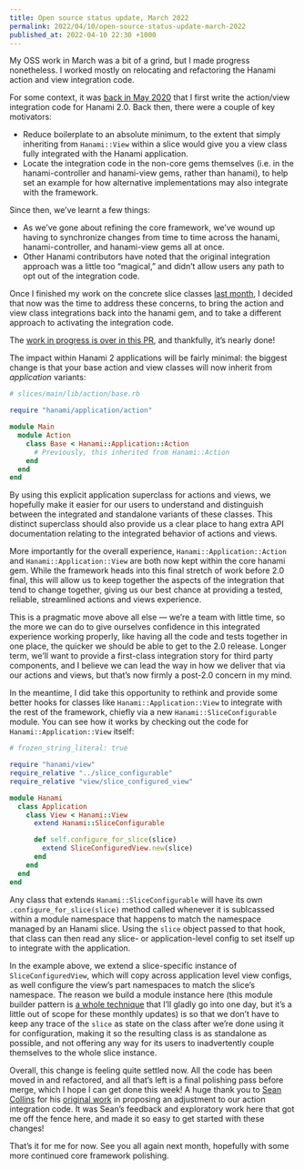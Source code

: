 ```yaml
---
title: Open source status update, March 2022
permalink: 2022/04/10/open-source-status-update-march-2022
published_at: 2022-04-10 22:30 +1000
---
```


My OSS work in March was a bit of a grind, but I made progress nonetheless. I worked mostly on relocating and refactoring the Hanami action and view integration code.

For some context, it was [back in May 2020](/writing/2020/06/01/open-source-status-update-may-2020/) that I first write the action/view integration code for Hanami 2.0. Back then, there were a couple of key motivators:

- Reduce boilerplate to an absolute minimum, to the extent that simply inheriting from `Hanami::View` within a slice would give you a view class fully integrated with the Hanami application.
- Locate the integration code in the non-core gems themselves (i.e. in the hanami-controller and hanami-view gems, rather than hanami), to help set an example for how alternative implementations may also integrate with the framework.

Since then, we’ve learnt a few things:

- As we’ve gone about refining the core framework, we’ve wound up having to synchronize changes from time to time across the hanami, hanami-controller, and hanami-view gems all at once.
- Other Hanami contributors have noted that the original integration approach was a little too “magical,” and didn’t allow users any path to opt out of the integration code.

Once I finished my work on the concrete slice classes [last month](/writing/2022/03/19/open-source-status-update-february-2022/), I decided that now was the time to address these concerns, to bring the action and view class integrations back into the hanami gem, and to take a different approach to activating the integration code.

The [work in progress is over in this PR](https://github.com/hanami/hanami/pull/1156), and thankfully, it’s nearly done!

The impact within Hanami 2 applications will be fairly minimal: the biggest change is that your base action and view classes will now inherit from _application_ variants:

```ruby
# slices/main/lib/action/base.rb

require "hanami/application/action"

module Main
  module Action
    class Base < Hanami::Application::Action
      # Previously, this inherited from Hanami::Action
    end
  end
end
```

By using this explicit application superclass for actions and views, we hopefully make it easier for our users to understand and distinguish between the integrated and standalone variants of these classes. This distinct superclass should also provide us a clear place to hang extra API documentation relating to the integrated behavior of actions and views.

More importantly for the overall experience, `Hanami::Application::Action` and `Hanami::Application::View` are both now kept within the core hanami gem. While the framework heads into this final stretch of work before 2.0 final, this will allow us to keep together the aspects of the integration that tend to change together, giving us our best chance at providing a tested, reliable, streamlined actions and views experience.

This is a pragmatic move above all else — we’re a team with little time, so the more we can do to give ourselves confidence in this integrated experience working properly, like having all the code and tests together in one place, the quicker we should be able to get to the 2.0 release. Longer term, we’ll want to provide a first-class integration story for third party components, and I believe we can lead the way in how we deliver that via our actions and views, but that’s now firmly a post-2.0 concern in my mind.

In the meantime, I did take this opportunity to rethink and provide some better hooks for classes like `Hanami::Application::View` to integrate with the rest of the framework, chiefly via a new `Hanami::SliceConfigurable` module. You can see how it works by checking out the code for `Hanami::Application::View` itself:

```ruby
# frozen_string_literal: true

require "hanami/view"
require_relative "../slice_configurable"
require_relative "view/slice_configured_view"

module Hanami
  class Application
    class View < Hanami::View
      extend Hanami::SliceConfigurable

      def self.configure_for_slice(slice)
        extend SliceConfiguredView.new(slice)
      end
    end
  end
end
```

Any class that extends `Hanami::SliceConfigurable` will have its own `.configure_for_slice(slice)` method called whenever it is sublcassed within a module namespace that happens to match the namespace managed by an Hanami slice. Using the `slice` object passed to that hook, that class can then read any slice- or application-level config to set itself up to integrate with the application.

In the example above, we extend a slice-specific instance of `SliceConfiguredView`, which will copy across application level view configs, as well configure the view’s part namespaces to match the slice’s namespace. The reason we build a  module instance here (this module builder pattern is [a whole technique](https://dejimata.com/2017/5/20/the-ruby-module-builder-pattern) that I’ll gladly go into one day, but it’s a little out of scope for these monthly updates) is so that we don’t have to keep any trace of the `slice` as state on the class after we’re done using it for configuration, making it so the resulting class is as standalone as possible, and not offering any way for its users to inadvertently couple themselves to the whole slice instance.

Overall, this change is feeling quite settled now. All the code has been moved in and refactored, and all that’s left  is a final polishing pass before merge, which I hope I can get done this week! A huge thank you to [Sean Collins](https://github.com/cllns) for his [original work](https://github.com/hanami/controller/pull/365) in proposing an adjustment to our action integration code. It was Sean’s feedback and exploratory work here that got me off the fence here, and made it so easy to get started with these changes!

That’s it for me for now. See you all again next month, hopefully with some more continued core framework polishing.
